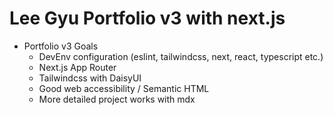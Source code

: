 # Lee Gyu Portfolio v3 with next.js

- Portfolio v3 Goals
  - DevEnv configuration (eslint, tailwindcss, next, react, typescript etc.)
  - Next.js App Router
  - Tailwindcss with DaisyUI
  - Good web accessibility / Semantic HTML
  - More detailed project works with mdx
